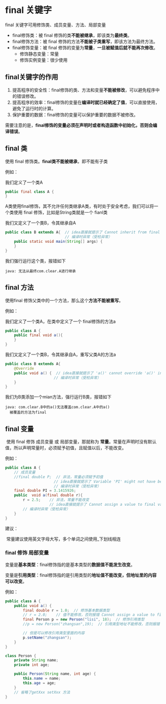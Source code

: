 # final 关键字

final 关键字可用修饰类、成员变量、方法、局部变量

-   final修饰类：被 final 修饰的类**不能被继承**，即该类为**最终类**。
-   final修饰方法：被 final 修饰的方法**不能被子类重写**，即该方法为最终方法。
-   final修饰变量：被 final 修饰的变量为**常量**，**一旦被赋值后就不能再次修改**。
    -   修饰静态变量：常量
    -   修饰实例变量：很少使用

## final关键字的作用

1.  提高程序的安全性：final修饰的类、方法和变量**不能被修改**，可以避免程序中的错误修改。
2.  提高程序的效率：final修饰的变量在**编译时就已经确定了值**，可以直接使用，避免了运行时的计算。
3.  保护重要的数据：final修饰的变量可以保护重要的数据不被修改。

需要注意的是，**final修饰的变量必须在声明时或者构造函数中初始化，否则会编译错误**。

## final 类

​使用 final 修饰类。**final类不能被继承**，即不能有子类

例如：

我们定义了一个类A

```java
public final class A {
}
```

​A类使用final修饰，其不允许任何类继承A类，有时处于安全考虑，我们可以将一个类使用 final 修饰，比如是String类就是一个 fianl类

我们又定义了一个类B，令其继承自A

```java
public class B extends A{  // idea直接就提示了 Cannot inherit from final 'com.clear.A
    					   // 编译时异常（受检异常）
    public static void main(String[] args) {
    }
}
```

我们强行运行这个类，报错如下

```
java: 无法从最终com.clear.A进行继承
```

## final 方法

使用final 修饰父类中的一个方法，那么这个**方法不能被重写**。

例如：

我们定义了一个类A，在类中定义了一个 final修饰的方法a

```java
public class A {
    public final void a(){
    }
}
```

我们又定义了一个类B，令其继承自A，重写父类A的方法a

```java
public class B extends A{
    @Override
    public void a() {  // idea直接就提示了 'a()' cannot override 'a()' in 'com.clear.A'; overridden method is final
        			  // 编译时异常（受检异常）
    }
}
```

我们为B类添加一个mian方法，强行运行B类，报错如下

```
java: com.clear.B中的a()无法覆盖com.clear.A中的a()
  被覆盖的方法为final
```

## final 变量

​	使用 final 修饰 成员变量 或 局部变量，那就称为 **常量**。常量在声明时没有默认值，所以声明常量时，必须赋予初值，且赋值以后，不能改变。

例如：

```java
public class A {
    // 成员变量
    //final double P;  // 非法，常量必须赋予初值
                      // idea直接就提示了 Variable 'PI' might not have been initialized
                      // 编译时异常（受检异常）
    final double PI = 3.1415926;
    public  void a(final double r){
        r = 2.5;    // 非法，常量不能改变
                    // idea直接就提示了 Cannot assign a value to final variable 'r'
        // 编译时异常（受检异常）
    }
}
```

建议：

​	常量建议使用英文字母大写，多个单词之间使用_下划线相连

### final 修饰 局部变量

变量是**基本类型**：final修饰指的是基本类型的**数据值不能发生改变**。

变量是**引用类型**：final修饰指的是引用类型的**地址值不能改变，但地址里的内容可以改变**。

例如：

```java
public class A {
    public void a() {
        final double r = 1.0;  // 修饰基本数据类型
        // r = 2.0;    // 值不能修改，否则报错 Cannot assign a value to final variable 'r'
        final Person p = new Person("lisi", 18);  // 修饰引用类型
        //p = new Person("zhangsan",19);  // 引用类型地址不能修改，否则报错 Cannot assign a value to final variable 'p'

        // 但是可以修改引用类型里面的内容
        p.setName("zhangsan");
    }
}

class Person {
    private String name;
    private int age;

    public Person(String name, int age) {
        this.name = name;
        this.age = age;
    }
	// 省略了getXxx setXxx 方法
}
```

